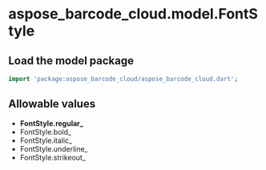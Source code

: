 # aspose_barcode_cloud.model.FontStyle

## Load the model package

```dart
import 'package:aspose_barcode_cloud/aspose_barcode_cloud.dart';
```

## Allowable values

* **FontStyle.regular_**
* FontStyle.bold_
* FontStyle.italic_
* FontStyle.underline_
* FontStyle.strikeout_

